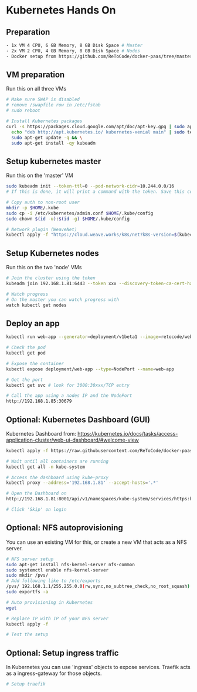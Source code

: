 # Kubernetes Hands On

## Preparation
```bash
- 1x VM 4 CPU, 6 GB Memory, 8 GB Disk Space # Master
- 2x VM 2 CPU, 4 GB Memory, 8 GB Disk Space # Nodes
- Docker setup from https://github.com/ReToCode/docker-paas/tree/master/docker
```

## VM preparation
Run this on all three VMs
```bash
# Make sure SWAP is disabled
# remove /swapfile row in /etc/fstab
# sudo reboot

# Install Kubernetes packages
curl -s https://packages.cloud.google.com/apt/doc/apt-key.gpg | sudo apt-key add - && \
  echo "deb http://apt.kubernetes.io/ kubernetes-xenial main" | sudo tee /etc/apt/sources.list.d/kubernetes.list && \
  sudo apt-get update -q && \
  sudo apt-get install -qy kubeadm
```

## Setup kubernetes master
Run this on the 'master' VM
```bash
sudo kubeadm init --token-ttl=0 --pod-network-cidr=10.244.0.0/16
# If this is done, it will print a command with the token. Save this command/token for later use.

# Copy auth to non-root user
mkdir -p $HOME/.kube
sudo cp -i /etc/kubernetes/admin.conf $HOME/.kube/config
sudo chown $(id -u):$(id -g) $HOME/.kube/config

# Network plugin (WeaveNet)
kubectl apply -f "https://cloud.weave.works/k8s/net?k8s-version=$(kubectl version | base64 | tr -d '\n')"
```

## Setup Kubernetes nodes
Run this on the two 'node' VMs
```bash
# Join the cluster using the token
kubeadm join 192.168.1.81:6443 --token xxx --discovery-token-ca-cert-hash sha256:xxx # use IP of your master

# Watch progress
# On the master you can watch progress with
watch kubectl get nodes
```

## Deploy an app
```bash
kubectl run web-app --generator=deployment/v1beta1 --image=retocode/web-app:v1 --port=3000

# Check the pod
kubectl get pod

# Expose the container
kubectl expose deployment/web-app --type=NodePort --name=web-app

# Get the port
kubectl get svc # look for 3000:30xxx/TCP entry

# Call the app using a nodes IP and the NodePort
http://192.168.1.85:30679
```

## Optional: Kubernetes Dashboard (GUI)
Kubernetes Dashboard from:
https://kubernetes.io/docs/tasks/access-application-cluster/web-ui-dashboard/#welcome-view

```bash
kubectl apply -f https://raw.githubusercontent.com/ReToCode/docker-paas/master/kubernetes/kube-dashboard.yaml

# Wait until all containers are running
kubectl get all -n kube-system

# Access the dashboard using kube-proxy
kubectl proxy --address='192.168.1.81' --accept-hosts='.*'

# Open the Dashboard on
http://192.168.1.81:8001/api/v1/namespaces/kube-system/services/https:kubernetes-dashboard:/proxy/#!/login

# Click 'Skip' on login
```

## Optional: NFS autoprovisioning
You can use an existing VM for this, or create a new VM that acts as a NFS server.
```bash
# NFS server setup
sudo apt-get install nfs-kernel-server nfs-common
sudo systemctl enable nfs-kernel-server
sudo mkdir /pvs/
# Add following like to /etc/exports
/pvs/ 192.168.1.1/255.255.0.0(rw,sync,no_subtree_check,no_root_squash)
sudo exportfs -a

# Auto provisioning in Kubernetes
wget 

# Replace IP with IP of your NFS server
kubectl apply -f 

# Test the setup

```

## Optional: Setup ingress traffic
In Kubernetes you can use 'ingress' objects to expose services. Traefik acts as a ingress-gateway for those objects.
```bash
# Setup traefik


```